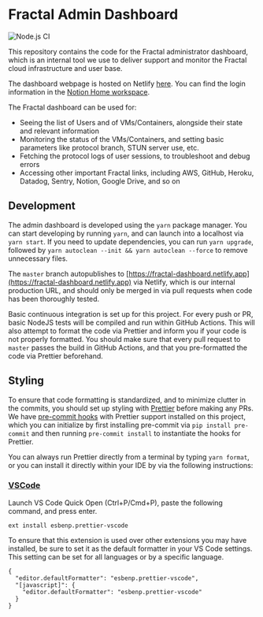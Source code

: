 # Fractal Admin Dashboard

![Node.js CI](https://github.com/fractalcomputers/admin-dashboard/workflows/Node.js%20CI/badge.svg)

This repository contains the code for the Fractal administrator dashboard, which is an internal tool we use to deliver support and monitor the Fractal cloud infrastructure and user base.

The dashboard webpage is hosted on Netlify [here](https://fractal-dashboard.netlify.app/). You can find the login information in the [Notion Home workspace](https://www.notion.so/fractalcomputers/Home-f9ca1ed7adad48798302754c5fb19f8b).

The Fractal dashboard can be used for:

- Seeing the list of Users and of VMs/Containers, alongside their state and relevant information
- Monitoring the status of the VMs/Containers, and setting basic parameters like protocol branch, STUN server use, etc.
- Fetching the protocol logs of user sessions, to troubleshoot and debug errors
- Accessing other important Fractal links, including AWS, GitHub, Heroku, Datadog, Sentry, Notion, Google Drive, and so on

## Development

The admin dashboard is developed using the `yarn` package manager. You can start developing by running `yarn`, and can launch into a localhost via `yarn start`. If you need to update dependencies, you can run `yarn upgrade`, followed by `yarn autoclean --init && yarn autoclean --force` to remove unnecessary files.

The `master` branch autopublishes to [https://fractal-dashboard.netlify.app](https://fractal-dashboard.netlify.app) via Netlify, which is our internal production URL, and should only be merged in via pull requests when code has been thoroughly tested.

Basic continuous integration is set up for this project. For every push or PR, basic NodeJS tests will be compiled and run within GitHub Actions. This will also attempt to format the code via Prettier and inform you if your code is not properly formatted. You should make sure that every pull request to `master` passes the build in GitHub Actions, and that you pre-formatted the code via Prettier beforehand. 

## Styling

To ensure that code formatting is standardized, and to minimize clutter in the commits, you should set up styling with [Prettier](https://prettier.io/) before making any PRs. We have [pre-commit hooks](https://pre-commit.com/) with Prettier support installed on this project, which you can initialize by first installing pre-commit via `pip install pre-commit` and then running `pre-commit install` to instantiate the hooks for Prettier.

You can always run Prettier directly from a terminal by typing `yarn format`, or you can install it directly within your IDE by via the following instructions:

### [VSCode](https://marketplace.visualstudio.com/items?itemName=esbenp.prettier-vscode)

Launch VS Code Quick Open (Ctrl+P/Cmd+P), paste the following command, and press enter.

```
ext install esbenp.prettier-vscode
```

To ensure that this extension is used over other extensions you may have installed, be sure to set it as the default formatter in your VS Code settings. This setting can be set for all languages or by a specific language.

```
{
  "editor.defaultFormatter": "esbenp.prettier-vscode",
  "[javascript]": {
    "editor.defaultFormatter": "esbenp.prettier-vscode"
  }
}
```
